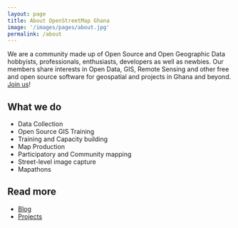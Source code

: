 ```yaml
---
layout: page
title: About OpenStreetMap Ghana
image: '/images/pages/about.jpg'
permalink: /about
---
```

We are a community made up of Open Source and Open Geographic Data hobbyists, professionals, enthusiasts, developers as well as newbies. Our members share interests in Open Data, GIS, Remote Sensing and other free and open source software for geospatial and projects in Ghana and beyond. [Join us](/membership)!

## What we do
- Data Collection
- Open Source GIS Training
- Training and Capacity building
- Map Production
- Participatory and Community mapping
- Street-level image capture 
- Mapathons

## Read more
- [Blog](/blog)
- [Projects](/projects)